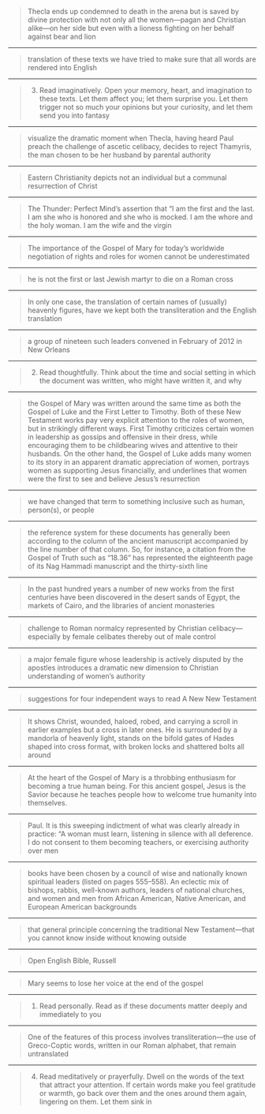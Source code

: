 
> Thecla ends up condemned to death in the arena but is saved by divine protection with not only all the women—pagan and Christian alike—on her side but even with a lioness fighting on her behalf against bear and lion

***

> translation of these texts we have tried to make sure that all words are rendered into English

***

> 3. Read imaginatively. Open your memory, heart, and imagination to these texts. Let them affect you; let them surprise you. Let them trigger not so much your opinions but your curiosity, and let them send you into fantasy

***

> visualize the dramatic moment when Thecla, having heard Paul preach the challenge of ascetic celibacy, decides to reject Thamyris, the man chosen to be her husband by parental authority

***

> Eastern Christianity depicts not an individual but a communal resurrection of Christ

***

> The Thunder: Perfect Mind’s assertion that “I am the first and the last. I am she who is honored and she who is mocked. I am the whore and the holy woman. I am the wife and the virgin

***

> The importance of the Gospel of Mary for today’s worldwide negotiation of rights and roles for women cannot be underestimated

***

> he is not the first or last Jewish martyr to die on a Roman cross

***

> In only one case, the translation of certain names of (usually) heavenly figures, have we kept both the transliteration and the English translation

***

> a group of nineteen such leaders convened in February of 2012 in New Orleans

***

> 2. Read thoughtfully. Think about the time and social setting in which the document was written, who might have written it, and why

***

> the Gospel of Mary was written around the same time as both the Gospel of Luke and the First Letter to Timothy. Both of these New Testament works pay very explicit attention to the roles of women, but in strikingly different ways. First Timothy criticizes certain women in leadership as gossips and offensive in their dress, while encouraging them to be childbearing wives and attentive to their husbands. On the other hand, the Gospel of Luke adds many women to its story in an apparent dramatic appreciation of women, portrays women as supporting Jesus financially, and underlines that women were the first to see and believe Jesus’s resurrection

***

> we have changed that term to something inclusive such as human, person(s), or people

***

> the reference system for these documents has generally been according to the column of the ancient manuscript accompanied by the line number of that column. So, for instance, a citation from the Gospel of Truth such as “18.36” has represented the eighteenth page of its Nag Hammadi manuscript and the thirty-sixth line

***

> In the past hundred years a number of new works from the first centuries have been discovered in the desert sands of Egypt, the markets of Cairo, and the libraries of ancient monasteries

***

> challenge to Roman normalcy represented by Christian celibacy—especially by female celibates thereby out of male control

***

> a major female figure whose leadership is actively disputed by the apostles introduces a dramatic new dimension to Christian understanding of women’s authority

***

> suggestions for four independent ways to read A New New Testament

***

> It shows Christ, wounded, haloed, robed, and carrying a scroll in earlier examples but a cross in later ones. He is surrounded by a mandorla of heavenly light, stands on the bifold gates of Hades shaped into cross format, with broken locks and shattered bolts all around

***

> At the heart of the Gospel of Mary is a throbbing enthusiasm for becoming a true human being. For this ancient gospel, Jesus is the Savior because he teaches people how to welcome true humanity into themselves.

***

> Paul. It is this sweeping indictment of what was clearly already in practice: “A woman must learn, listening in silence with all deference. I do not consent to them becoming teachers, or exercising authority over men

***

> books have been chosen by a council of wise and nationally known spiritual leaders (listed on pages 555–558). An eclectic mix of bishops, rabbis, well-known authors, leaders of national churches, and women and men from African American, Native American, and European American backgrounds

***

> that general principle concerning the traditional New Testament—that you cannot know inside without knowing outside

***

> Open English Bible, Russell

***

> Mary seems to lose her voice at the end of the gospel

***

> 1. Read personally. Read as if these documents matter deeply and immediately to you

***

> One of the features of this process involves transliteration—the use of Greco-Coptic words, written in our Roman alphabet, that remain untranslated

***

> 4. Read meditatively or prayerfully. Dwell on the words of the text that attract your attention. If certain words make you feel gratitude or warmth, go back over them and the ones around them again, lingering on them. Let them sink in